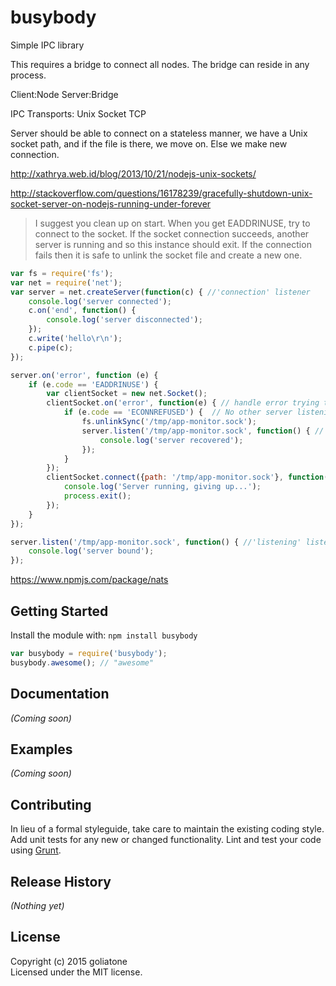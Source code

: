 # busybody

Simple IPC library

This requires a bridge to connect all nodes. The bridge can reside in any process.

Client:Node
Server:Bridge

IPC Transports:
Unix Socket
TCP


Server should be able to connect on a stateless manner, we have a Unix socket path, and if the file is there, we move on. Else we make new connection.

http://xathrya.web.id/blog/2013/10/21/nodejs-unix-sockets/


http://stackoverflow.com/questions/16178239/gracefully-shutdown-unix-socket-server-on-nodejs-running-under-forever
>I suggest you clean up on start. When you get EADDRINUSE, try to connect to the socket. If the socket connection succeeds, another server is running and so this instance should exit. If the connection fails then it is safe to unlink the socket file and create a new one.

```js
var fs = require('fs');
var net = require('net');
var server = net.createServer(function(c) { //'connection' listener
    console.log('server connected');
    c.on('end', function() {
        console.log('server disconnected');
    });
    c.write('hello\r\n');
    c.pipe(c);
});

server.on('error', function (e) {
    if (e.code == 'EADDRINUSE') {
        var clientSocket = new net.Socket();
        clientSocket.on('error', function(e) { // handle error trying to talk to server
            if (e.code == 'ECONNREFUSED') {  // No other server listening
                fs.unlinkSync('/tmp/app-monitor.sock');
                server.listen('/tmp/app-monitor.sock', function() { //'listening' listener
                    console.log('server recovered');
                });
            }
        });
        clientSocket.connect({path: '/tmp/app-monitor.sock'}, function() {
            console.log('Server running, giving up...');
            process.exit();
        });
    }
});

server.listen('/tmp/app-monitor.sock', function() { //'listening' listener
    console.log('server bound');
});
```

https://www.npmjs.com/package/nats

## Getting Started
Install the module with: `npm install busybody`

```javascript
var busybody = require('busybody');
busybody.awesome(); // "awesome"
```

## Documentation
_(Coming soon)_

## Examples
_(Coming soon)_

## Contributing
In lieu of a formal styleguide, take care to maintain the existing coding style. Add unit tests for any new or changed functionality. Lint and test your code using [Grunt](http://gruntjs.com/).

## Release History
_(Nothing yet)_

## License
Copyright (c) 2015 goliatone  
Licensed under the MIT license.
